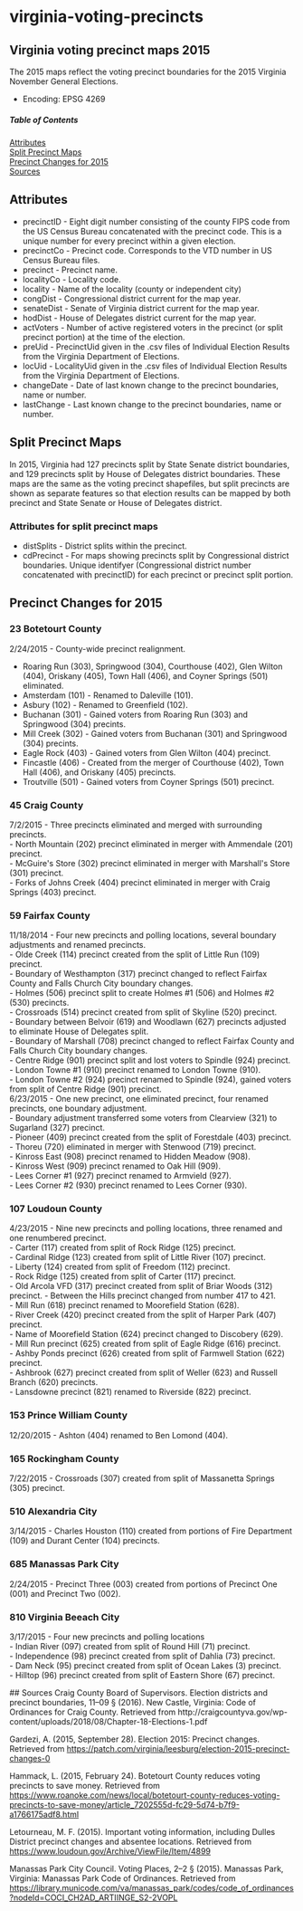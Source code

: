 # virginia-voting-precincts
## Virginia voting precinct maps 2015
The 2015 maps reflect the voting precinct boundaries for the 2015 Virginia November General Elections.
* Encoding: EPSG 4269
##### Table of Contents
[Attributes](#attributes)  
[Split Precinct Maps](#split-precinct-maps)  
[Precinct Changes for 2015](#precinct-changes-for-2015)  
[Sources](#sources)
<a name="attributes"/>
## Attributes
* precinctID - Eight digit number consisting of the county FIPS code from the US Census Bureau concatenated with the precinct code. This is a unique number for every precinct within a given election.
* precinctCo - Precinct code. Corresponds to the VTD number in US Census Bureau files.
* precinct - Precinct name.
* localityCo - Locality code.
* locality - Name of the locality (county or independent city)
* congDist - Congressional district current for the map year.
* senateDist - Senate of Virginia district current for the map year.
* hodDist - House of Delegates district current for the map year.
* actVoters - Number of active registered voters in the precinct (or split precinct portion) at the time of the election.
* preUid - PrecinctUid given in the .csv files of Individual Election Results from the Virginia Department of Elections.
* locUid - LocalityUid given in the .csv files of Individual Election Results from the Virginia Department of Elections.
* changeDate - Date of last known change to the precinct boundaries, name or number.
* lastChange - Last known change to the precinct boundaries, name or number.  
## Split Precinct Maps
In 2015, Virginia had 127 precincts split by State Senate district boundaries, and 129 precincts split by House of Delegates district boundaries. These maps are the same as the voting precinct shapefiles, but split precincts are shown as separate features so that election results can be mapped by both precinct and State Senate or House of Delegates district.
### Attributes for split precinct maps
* distSplits - District splits within the precinct.
* cdPrecinct - For maps showing precincts split by Congressional district boundaries. Unique identifyer (Congressional district number concatenated with precinctID) for each precinct or precinct split portion.  
## Precinct Changes for 2015
### 23 Botetourt County
2/24/2015 - County-wide precinct realignment.  
- Roaring Run (303), Springwood (304), Courthouse (402), Glen Wilton (404), Oriskany (405), Town Hall (406), and Coyner Springs (501) eliminated.  
- Amsterdam (101) - Renamed to Daleville (101).   
- Asbury (102) - Renamed to Greenfield (102).  
- Buchanan (301) - Gained voters from Roaring Run (303) and Springwood (304) precints.  
- Mill Creek (302) - Gained voters from Buchanan (301) and Springwood (304) precints.  
- Eagle Rock (403) - Gained voters from Glen Wilton (404) precinct.  
- Fincastle (406) - Created from the merger of Courthouse (402), Town Hall (406), and Oriskany (405) precincts.  
- Troutville (501) - Gained voters from Coyner Springs (501) precinct.      
### 45 Craig County
7/2/2015 - Three precincts eliminated and merged with surrounding precincts.  
    - North Mountain (202) precinct eliminated in merger with Ammendale (201) precinct.  
    - McGuire's Store (302) precinct eliminated in merger with Marshall's Store (301) precinct.  
    - Forks of Johns Creek (404) precinct eliminated in merger with Craig Springs (403) precinct.  
### 59 Fairfax County
11/18/2014 - Four new precincts and polling locations, several boundary adjustments and renamed precincts.  
    - Olde Creek (114) precinct created from the split of Little Run (109) precinct.  
    - Boundary of Westhampton (317) precinct changed to reflect Fairfax County and Falls Church City boundary changes.  
    - Holmes (506) precinct split to create Holmes #1 (506) and Holmes #2 (530) precincts.  
    - Crossroads (514) precinct created from split of Skyline (520) precinct.  
    - Boundary between Belvoir (619) and Woodlawn (627) precincts adjusted to eliminate House of Delegates split.  
    - Boundary of Marshall (708) precinct changed to reflect Fairfax County and Falls Church City boundary changes.  
    - Centre Ridge (901) precinct split and lost voters to Spindle (924) precinct.  
    - London Towne #1 (910) precinct renamed to London Towne (910).  
    - London Towne #2 (924) precinct renamed to Spindle (924), gained voters from split of Centre Ridge (901) precinct.      
6/23/2015 - One new precinct, one eliminated precinct, four renamed precincts, one boundary adjustment.  
    - Boundary adjustment transferred some voters from Clearview (321) to Sugarland (327) precinct.  
    - Pioneer (409) precinct created from the split of Forestdale (403) precinct.  
    - Thoreu (720) eliminated in merger with Stenwood (719) precinct.  
    - Kinross East (908) precinct renamed to Hidden Meadow (908).  
    - Kinross West (909) precinct renamed to Oak Hill (909).  
    - Lees Corner #1 (927) precinct renamed to Armvield (927).  
    - Lees Corner #2 (930) precinct renamed to Lees Corner (930).  
### 107 Loudoun County
4/23/2015 - Nine new precincts and polling locations, three renamed and one renumbered precinct.  
    - Carter (117) created from split of Rock Ridge (125) precinct.  
    - Cardinal Ridge (123) created from split of Little River (107) precinct.  
    - Liberty (124) created from split of Freedom (112) precinct.  
    - Rock Ridge (125) created from split of Carter (117) precinct.  
    - Old Arcola VFD (317) precinct created from split of Briar Woods (312) precinct. 
    - Between the Hills precinct changed from number 417 to 421.  
    - Mill Run (618) precinct renamed to Moorefield Station (628).  
    - River Creek (420) precinct created from the split of Harper Park (407) precinct.  
    - Name of Moorefield Station (624) precinct changed to Discobery (629).  
    - Mill Run precinct (625) created from split of Eagle Ridge (616) precinct.  
    - Ashby Ponds precinct (626) created from split of Farmwell Station (622) precinct.  
    - Ashbrook (627) precinct created from split of Weller (623) and Russell Branch (620) precincts.  
    - Lansdowne precinct (821) renamed to Riverside (822) precinct.  
### 153 Prince William County
12/20/2015 - Ashton (404) renamed to Ben Lomond (404).
### 165 Rockingham County
7/22/2015 - Crossroads (307) created from split of Massanetta Springs (305) precinct.
### 510 Alexandria City
3/14/2015 - Charles Houston (110) created from portions of Fire Department (109) and Durant Center (104) precincts.
### 685 Manassas Park City
2/24/2015 - Precinct Three (003) created from portions of Precinct One (001) and Precinct Two (002).
### 810 Virginia Beeach City
3/17/2015 - Four new precincts and polling locations  
    - Indian River (097) created from split of Round Hill (71) precinct.    
    - Independence (98) precinct created from split of Dahlia (73) precinct.  
    - Dam Neck (95) precinct created from split of Ocean Lakes (3) precinct.  
    - Hilltop (96) precinct created from split of Eastern Shore (67) precinct.  
    
<a name="sources"/>
## Sources
Craig County Board of Supervisors. Election districts and precinct boundaries, 11–09 § (2016). New Castle, Virginia: Code of Ordinances for Craig County. Retrieved from http://craigcountyva.gov/wp-content/uploads/2018/08/Chapter-18-Elections-1.pdf

Gardezi, A. (2015, September 28). Election 2015: Precinct changes. Retrieved from https://patch.com/virginia/leesburg/election-2015-precinct-changes-0

Hammack, L. (2015, February 24). Botetourt County reduces voting precincts to save money. Retrieved from https://www.roanoke.com/news/local/botetourt-county-reduces-voting-precincts-to-save-money/article_7202555d-fc29-5d74-b7f9-a1766175adf8.html

Letourneau, M. F. (2015). Important voting information, including Dulles District precinct changes and absentee locations. Retrieved from https://www.loudoun.gov/Archive/ViewFile/Item/4899

Manassas Park City Council. Voting Places, 2–2 § (2015). Manassas Park, Virginia: Manassas Park Code of Ordinances. Retrieved from https://library.municode.com/va/manassas_park/codes/code_of_ordinances?nodeId=COCI_CH2AD_ARTIINGE_S2-2VOPL
